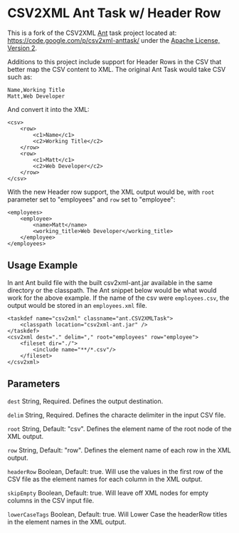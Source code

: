 # CSV2XML Ant Task w/ Header Row

This is a fork of the CSV2XML [Ant](http://ant.apache.org/) task project located at: https://code.google.com/p/csv2xml-anttask/ under the [Apache License, Version 2](http://www.apache.org/licenses/LICENSE-2.0).

Additions to this project include support for Header Rows in the CSV that better map the CSV content to XML.  The original Ant Task would take CSV such as:

```
Name,Working Title
Matt,Web Developer
```

And convert it into the XML:

```
<csv>
    <row>
        <c1>Name</c1>
        <c2>Working Title</c2>
    </row>
    <row>
        <c1>Matt</c1>
        <c2>Web Developer</c2>
    </row>
</csv>
```

With the new Header row support, the XML output would be, with `root` parameter set to "employees" and `row` set to "employee":

```
<employees>
    <employee>
        <name>Matt</name>
        <working_title>Web Developer</working_title>
    </employee>
</employees>
```

## Usage Example

In ant Ant build file with the built csv2xml-ant.jar available in the same directory or the classpath.  The Ant snippet below would be what would work for the above example.  If the name of the csv were `employees.csv`, the output would be stored in an `employees.xml` file.

```
<taskdef name="csv2xml" classname="ant.CSV2XMLTask">
    <classpath location="csv2xml-ant.jar" />
</taskdef>
<csv2xml dest="." delim="," root="employees" row="employee">
    <fileset dir="./">
        <include name="**/*.csv"/>
    </fileset>
</csv2xml>
```

## Parameters

`dest` String, Required.  Defines the output destination.

`delim` String, Required.  Defines the characte delimiter in the input CSV file.

`root` String, Default: "csv".  Defines the element name of the root node of the XML output.

`row` String, Default: "row".  Defines the element name of each row in the XML output.

`headerRow` Boolean, Default: true.  Will use the values in the first row of the CSV file as the element names for each column in the XML output.

`skipEmpty` Boolean, Default: true.  Will leave off XML nodes for empty columns in the CSV input file.

`lowerCaseTags` Boolean, Default: true.  Will Lower Case the headerRow titles in the element names in the XML output.